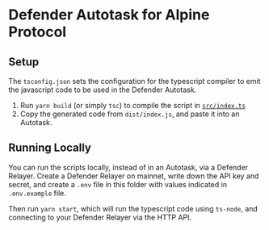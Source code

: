 # Defender Autotask for Alpine Protocol

## Setup

The `tsconfig.json` sets the configuration for the typescript compiler to emit the javascript code to be used in the Defender Autotask.

1. Run `yarn build` (or simply `tsc`) to compile the script in [`src/index.ts`](src/index.ts)
1. Copy the generated code from `dist/index.js`, and paste it into an Autotask.

## Running Locally

You can run the scripts locally, instead of in an Autotask, via a Defender Relayer. Create a Defender Relayer on mainnet, write down the API key and secret, and create a `.env` file in this folder with values indicated in `.env.example` file.

Then run `yarn start`, which will run the typescript code using `ts-node`, and connecting to your Defender Relayer via the HTTP API.
